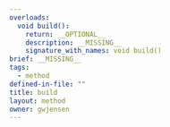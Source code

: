 ```yaml
---
overloads:
  void build():
    return: __OPTIONAL__
    description: __MISSING__
    signature_with_names: void build()
brief: __MISSING__
tags:
  - method
defined-in-file: ""
title: build
layout: method
owner: gwjensen
---
```


